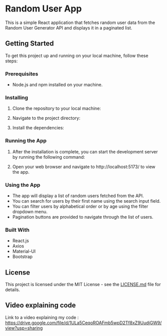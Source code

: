 # Random User App

This is a simple React application that fetches random user data from the Random User Generator API and displays it in a paginated list.

## Getting Started

To get this project up and running on your local machine, follow these steps:

### Prerequisites

- Node.js and npm installed on your machine.

### Installing

1. Clone the repository to your local machine:


2. Navigate to the project directory:


3. Install the dependencies:


### Running the App

1. After the installation is complete, you can start the development server by running the following command:


2. Open your web browser and navigate to http://localhost:5173/ to view the app.

### Using the App

- The app will display a list of random users fetched from the API.
- You can search for users by their first name using the search input field.
- You can filter users by alphabetical order or by age using the filter dropdown menu.
- Pagination buttons are provided to navigate through the list of users.

### Built With

- React.js
- Axios
- Material-UI
- Bootstrap


## License

This project is licensed under the MIT License - see the [LICENSE.md](LICENSE.md) file for details.

## Video explaining code
Link to a video explaining my code : https://drive.google.com/file/d/1ULa5CeqoROAFmb5wpD2Tf8xZ9UudjGW9/view?usp=sharing
